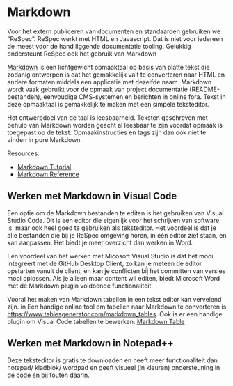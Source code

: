 # Markdown

Voor het extern publiceren van documenten en standaarden gebruiken we “ReSpec”. ReSpec werkt met HTML en Javascript. Dat is niet voor iedereen de meest voor de hand liggende documentatie tooling. Gelukkig ondersteunt ReSpec ook het gebruik van Markdown

[Markdown](https://nl.wikipedia.org/wiki/Markdown) is een lichtgewicht opmaaktaal op basis van platte tekst die zodanig ontworpen is dat het gemakkelijk valt te converteren naar HTML en andere formaten middels een applicatie met dezelfde naam. Markdown wordt vaak gebruikt voor de opmaak van project documentatie (README-bestanden), eenvoudige CMS-systemen en berichten in online fora. Tekst in deze opmaaktaal is gemakkelijk te maken met een simpele teksteditor.

Het ontwerpdoel van de taal is leesbaarheid. Teksten geschreven met behulp van Markdown worden geacht al leesbaar te zijn voordat opmaak is toegepast op de tekst. Opmaakinstructies en tags zijn dan ook niet te vinden in pure Markdown.

Resources:
 - [Markdown Tutorial](https://www.markdownguide.org/getting-started/)
 - [Markdown Reference](https://www.markdownguide.org/basic-syntax)

## Werken met Markdown in Visual Code

Een optie om de Markdown bestanden te editen is het gebruiken van Visual Studio Code. Dit is een editor die eigenlijk voor het schrijven van software is, maar ook heel goed te gebruiken als teksteditor. Het voordeel is dat je alle bestanden die bij je ReSpec omgeving horen, in één editor ziet staan, en kan aanpassen. Het biedt je meer overzicht dan werken in Word.

Een voordeel van het werken met Micosoft Visual Studio is dat het mooi integreert met de GitHub Desktop Client, zo kan je meteen de editor opstarten vanuit de client, en kan je conflicten bij het committen van versies mooi oplossen. Als je alleen maar content wil editen, biedt Microsoft Word met de Markdown plugin voldoende functionaliteit.

Vooral het maken van Markdown tabellen in een tekst editor kan vervelend zijn. in Een handige online tool om tabellen naar Markdown te converteren is <a href='https://www.tablesgenerator.com/markdown_tables' target='_blank'>https://www.tablesgenerator.com/markdown_tables</a>.  Ook is er een handige plugin om Visual Code tabellen te bewerken: [Markdown Table](https://marketplace.visualstudio.com/items?itemName=TakumiI.markdowntable)

## Werken met Markdown in Notepad++

Deze teksteditor is gratis te downloaden en heeft meer functionaliteit dan notepad/ kladblok/ wordpad en geeft visueel (in kleuren) ondersteuning in de code en bij fouten daarin. 

